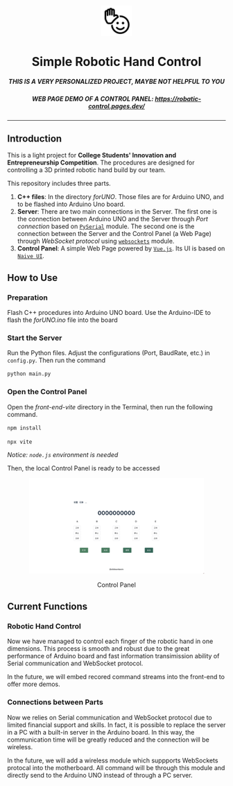 <div align=center>
<img src="./docs/vite.svg" width=70/>

# Simple Robotic Hand Control

##### *THIS IS A VERY PERSONALIZED PROJECT, MAYBE NOT HELPFUL TO YOU*
##### WEB PAGE DEMO OF A CONTROL PANEL: https://robatic-control.pages.dev/

</div>

---
## Introduction

This is a light project for **College Students' Innovation and Entrepreneurship Competition**. The procedures are designed for controlling a 3D printed robotic hand build by our team.

This repository includes three parts. 

1. **C++ files**: In the directory *forUNO*. Those files are for Arduino UNO, and to be flashed into Arduino Uno board.
2. **Server**: There are two main connections in the Server. The first one is the connection between Arduino UNO and the Server through *Port connection* based on [`PySerial`](https://pyserial.readthedocs.io/en/latest/index.html) module. The second one is the connection between the Server and the Control Panel (a Web Page) through *WebSocket protocol* using [`websockets`](https://websockets.readthedocs.io/en/stable/) module. 
3. **Control Panel**: A simple Web Page powered by [`Vue.js`](https://vuejs.org/). Its UI is based on [`Naive UI`](https://www.naiveui.com/zh-CN/os-theme).

## How to Use

### **Preparation**
Flash C++ procedures into Arduino UNO board. Use the Arduino-IDE to flash the *forUNO.ino* file into the board
### **Start the Server**
Run the Python files. Adjust the configurations (Port, BaudRate, etc.) in `config.py`. Then run the command
```python
python main.py
```
### **Open the Control Panel** 
Open the *front-end-vite* directory in the Terminal, then run the following command.
```
npm install

npx vite
```
*Notice: `node.js` environment is needed*

Then, the local Control Panel is ready to be accessed
<div align=center>
    <img src="./docs/control_panel.png" width="80%"></img>
    <p>Control Panel</p>
    
</div>

## Current Functions
### **Robotic Hand Control**
Now we have managed to control each finger of the robotic hand in one dimensions. This process is smooth and robust due to the great performance of Arduino board and fast information transimission ability of Serial communication and WebSocket protocol. 

In the future, we will embed recored command streams into the front-end to offer more demos.
### **Connections between Parts**
Now we relies on Serial communication and WebSocket protocol due to limited financial support and skills. In fact, it is possible to replace the server in a PC with a built-in server in the Arduino board. In this way, the communication time will be greatly reduced and the connection will be wireless. 

In the future, we will add a wireless module which suppports WebSockets protocal into the motherboard. All command will be through this module and directly send to the Arduino UNO instead of through a PC server. 
